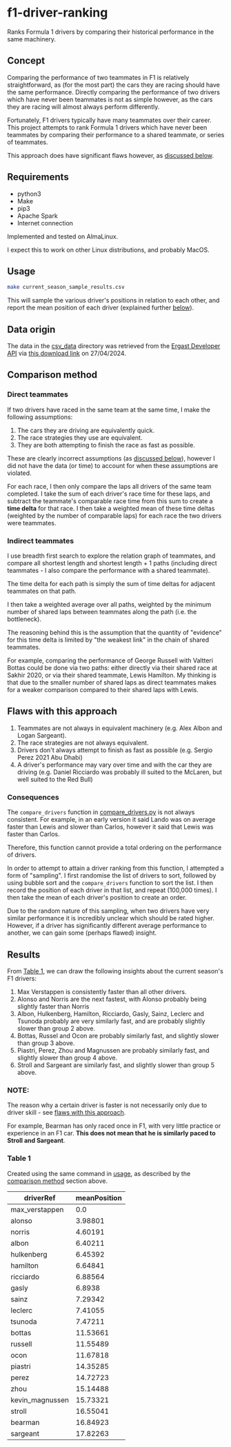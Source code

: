 # f1-driver-ranking

Ranks Formula 1 drivers by comparing their historical performance in the same machinery.

## Concept

Comparing the performance of two teammates in F1 is relatively straightforward,
as (for the most part) the cars they are racing should have the same performance.
Directly comparing the performance of two drivers which have never been teammates
is not as simple however, as the cars they are racing will almost always perform
differently.

Fortunately, F1 drivers typically have many teammates over their career. This 
project attempts to rank Formula 1 drivers which have never been teammates
by comparing their performance to a shared teammate, or series of teammates.

This approach does have significant flaws however, as 
[discussed below](#flaws-with-this-approach).

## Requirements

- python3
- Make
- pip3
- Apache Spark
- Internet connection

Implemented and tested on AlmaLinux.

I expect this to work on other Linux distributions, and probably MacOS.

## Usage

```bash
make current_season_sample_results.csv
```

This will sample the various driver's positions in relation to each other,
and report the mean position of each driver (explained further 
[below](#consequences)).

## Data origin

The data in the [csv_data](csv_data) directory was retrieved from the 
[Ergast Developer API](https://ergast.com/mrd/) via 
[this download link](https://ergast.com/downloads/f1db_csv.zip) on 27/04/2024.

## Comparison method

### Direct teammates

If two drivers have raced in the same team at the same time, I make the following
assumptions:

1. The cars they are driving are equivalently quick.
2. The race strategies they use are equivalent.
3. They are both attempting to finish the race as fast as possible.

These are clearly incorrect assumptions (as 
[discussed below](#flaws-with-this-approach)), however I did not have the data 
(or time) to account for when these assumptions are violated.

For each race, I then only compare the laps all drivers of the same team completed.
I take the sum of each driver's race time for these laps, and subtract the teammate's
comparable race time from this sum to create a __time delta__ for that race. I then
take a weighted mean of these time deltas (weighted by the number of comparable laps)
for each race the two drivers were teammates.

### Indirect teammates

I use breadth first search to explore the relation graph of teammates, and compare all
shortest length and shortest length + 1 paths (including direct teammates - I also
compare the performance with a shared teammate).

The time delta for each path is simply the sum of time deltas for adjacent teammates on
that path.

I then take a weighted average over all paths, weighted by the minimum number of 
shared laps between teammates along the path (i.e. the bottleneck).

The reasoning behind this is the assumption that the quantity of "evidence"
for this time delta is limited by "the weakest link" in the chain of shared
teammates.

For example, comparing the performance of George Russell with Valtteri Bottas could be
done via two paths: either directly via their shared race at Sakhir 2020, or via their
shared teammate, Lewis Hamilton. My thinking is that due to the smaller number of
shared laps as direct teammates makes for a weaker comparison compared to their 
shared laps with Lewis.

## Flaws with this approach

1. Teammates are not always in equivalent machinery (e.g. Alex Albon and Logan Sargeant).
2. The race strategies are not always equivalent.
3. Drivers don't always attempt to finish as fast as possible (e.g. Sergio Perez 2021 Abu Dhabi)
4. A driver's performance may vary over time and with the car they are driving (e.g. Daniel Ricciardo was probably ill suited to the McLaren, but well suited to the Red Bull)

### Consequences

The `compare_drivers` function in [compare_drivers.py](./compare_drivers.py) is not always
consistent. For example, in an early version it said Lando was on average faster than Lewis
and slower than Carlos, however it said that Lewis was faster than Carlos.

Therefore, this function cannot provide a total ordering on the performance of drivers.

In order to attempt to attain a driver ranking from this function, I attempted a form of 
"sampling". I first randomise the list of drivers to sort, followed by using bubble sort
and the `compare_drivers` function to sort the list. I then record the position of each 
driver in that list, and repeat (100,000 times). I then take the mean of each driver's
position to create an order.

Due to the random nature of this sampling, when two drivers have very similar performance
it is incredibly unclear which should be rated higher. However, if a driver has significantly
different average performance to another, we can gain some (perhaps flawed) insight.

## Results

From [Table 1](#table-1), we can draw the following insights about the current season's F1 drivers:

1. Max Verstappen is consistently faster than all other drivers.
2. Alonso and Norris are the next fastest, with Alonso probably being slightly faster than Norris
3. Albon, Hulkenberg, Hamilton, Ricciardo, Gasly, Sainz, Leclerc and Tsunoda probably are very 
  similarly fast, and are probably slightly slower than group 2 above.
4. Bottas, Russel and Ocon are probably similarly fast, and slightly slower than group 3 above.
5. Piastri, Perez, Zhou and Magnussen are probably similarly fast, and slightly slower than group 4 above.
6. Stroll and Sargeant are similarly fast, and slightly slower than group 5 above.

### NOTE:

The reason why a certain driver is faster is not necessarily only due to driver skill - 
see [flaws with this approach](#flaws-with-this-approach).

For example, Bearman has only raced once in F1, with very little practice or experience in an F1
car. __This does not mean that he is similarly paced to Stroll and Sargeant__.

### Table 1

Created using the same command in [usage](#usage), as described by the 
[comparison method](#comparison-method) section above.

|driverRef      |meanPosition|
|---------------|------------|
|max_verstappen |0.0         |
|alonso         |3.98801     |
|norris         |4.60191     |
|albon          |6.40211     |
|hulkenberg     |6.45392     |
|hamilton       |6.64841     |
|ricciardo      |6.88564     |
|gasly          |6.8938      |
|sainz          |7.29342     |
|leclerc        |7.41055     |
|tsunoda        |7.47211     |
|bottas         |11.53661    |
|russell        |11.55489    |
|ocon           |11.67818    |
|piastri        |14.35285    |
|perez          |14.72723    |
|zhou           |15.14488    |
|kevin_magnussen|15.73321    |
|stroll         |16.55041    |
|bearman        |16.84923    |
|sargeant       |17.82263    |
